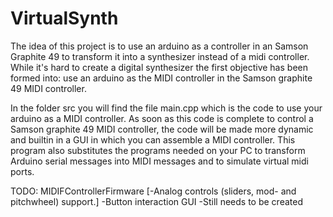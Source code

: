 # VirtualSynth
The idea of this project is to use an arduino as a controller in an Samson Graphite 49 to transform it into a synthesizer instead of a midi controller. While it's hard to create a digital synthesizer the first objective has been formed into: use an arduino as the MIDI controller in the Samson graphite 49 MIDI controller.

In the folder src you will find the file main.cpp which is the code to use your arduino as a MIDI controller. As soon as this code is complete to control a Samson graphite 49 MIDI controller, the code will be made more dynamic and builtin in a GUI in which you can assemble a MIDI controller. This program also substitutes the programs needed on your PC to transform Arduino serial messages into MIDI messages and to simulate virtual midi ports.

TODO:
  MIDIFControllerFirmware
    [-Analog controls (sliders, mod- and pitchwheel) support.]
    -Button interaction
  GUI
    -Still needs to be created

